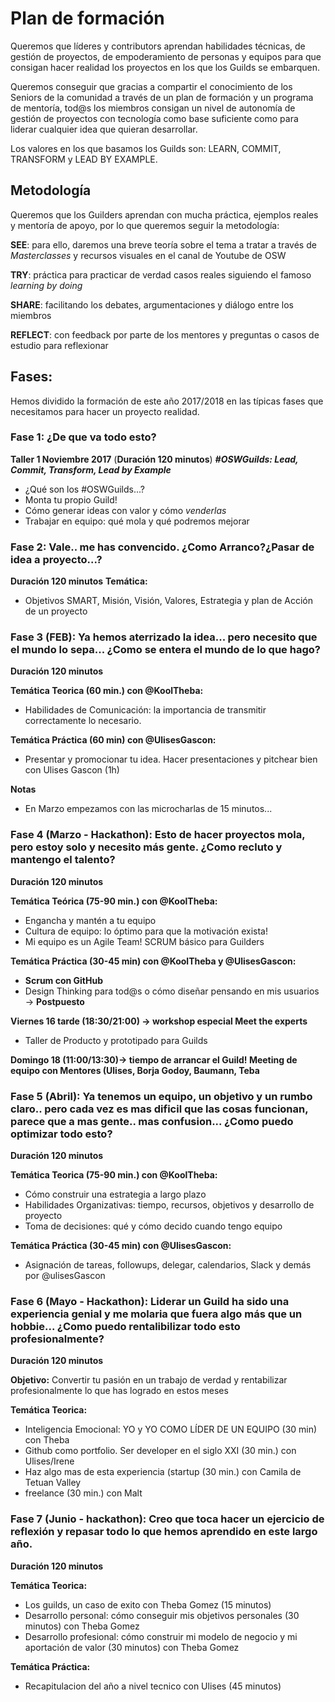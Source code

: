 # Plan de formación 
Queremos que líderes y contributors aprendan habilidades técnicas, de gestión de proyectos, de empoderamiento de personas y equipos para que consigan hacer realidad los proyectos en los que los Guilds se embarquen.

Queremos conseguir que gracias a compartir el conocimiento de los Seniors de la comunidad a través de un plan de formación y un programa de mentoría, tod@s los miembros consigan un nivel de autonomía de gestión de proyectos con tecnología como base suficiente como para liderar cualquier idea que quieran desarrollar. 

Los valores en los que basamos los Guilds son: LEARN, COMMIT, TRANSFORM y LEAD BY EXAMPLE. 

## Metodología 
Queremos que los Guilders aprendan con mucha práctica, ejemplos reales y mentoría de apoyo, por lo que queremos seguir la metodología: 

**SEE**: para ello, daremos una breve teoría sobre el tema a tratar a través de *Masterclasses* y recursos visuales en el canal de Youtube de OSW

**TRY**: práctica para practicar de verdad casos reales siguiendo el famoso *learning by doing* 

**SHARE**: facilitando los debates, argumentaciones y diálogo entre los miembros

**REFLECT**: con feedback por parte de los mentores y preguntas o casos de estudio para reflexionar

## Fases:
Hemos dividido la formación de este año 2017/2018 en las típicas fases que necesitamos para hacer un proyecto realidad.


### Fase 1: ¿De que va todo esto?
**Taller 1 Noviembre 2017** (**Duración 120 minutos**) ***#OSWGuilds: Lead, Commit, Transform, Lead by Example***

- ¿Qué son los #OSWGuilds...?
- Monta tu propio Guild! 
- Cómo generar ideas con valor y cómo *venderlas*
- Trabajar en equipo: qué mola y qué podremos mejorar 

> 

### Fase 2: Vale.. me has convencido. ¿Como Arranco?¿Pasar de idea a proyecto...?
**Duración 120 minutos**
**Temática:**
- Objetivos SMART, Misión, Visión, Valores, Estrategia y plan de Acción de un proyecto


### Fase 3 (FEB): Ya hemos aterrizado la idea... pero necesito que el mundo lo sepa... ¿Como se entera el mundo de lo que hago?
**Duración 120 minutos**

**Temática Teorica (60 min.) con @KoolTheba:**
- Habilidades de Comunicación: la importancia de transmitir correctamente lo necesario.

**Temática Práctica (60 min) con @UlisesGascon:**
- Presentar y promocionar tu idea. Hacer presentaciones y pitchear bien con Ulises Gascon (1h)

**Notas**
- En Marzo empezamos con las microcharlas de 15 minutos...

### Fase 4 (Marzo - Hackathon): Esto de hacer proyectos mola, pero estoy solo y necesito más gente. ¿Como recluto y mantengo el talento?

**Duración 120 minutos**

**Temática Teórica (75-90 min.) con @KoolTheba:**
- Engancha y mantén a tu equipo
- Cultura de equipo: lo óptimo para que la motivación exista!
- Mi equipo es un Agile Team! SCRUM básico para Guilders 

**Temática Práctica (30-45 min) con @KoolTheba y @UlisesGascon:**
- **Scrum con GitHub**
- Design Thinking para tod@s o cómo diseñar pensando en mis usuarios -> **Postpuesto**

**Viernes 16 tarde (18:30/21:00) -> workshop especial Meet the experts**
- Taller de Producto y prototipado para Guilds

**Domingo 18 (11:00/13:30)-> tiempo de arrancar el Guild! Meeting de equipo con Mentores (Ulises, Borja Godoy, Baumann, Teba**

### Fase 5 (Abril): Ya tenemos un equipo, un objetivo y un rumbo claro.. pero cada vez es mas dificil que las cosas funcionan, parece que a mas gente..  mas confusion... ¿Como puedo optimizar todo esto?

**Duración 120 minutos**

**Temática Teorica (75-90 min.) con @KoolTheba:**
- Cómo construir una estrategia a largo plazo
- Habilidades Organizativas: tiempo, recursos, objetivos y desarrollo de proyecto
- Toma de decisiones: qué y cómo decido cuando tengo equipo

**Temática Práctica (30-45 min) con @UlisesGascon:**
- Asignación de tareas, followups, delegar, calendarios, Slack y demás por @ulisesGascon 

### Fase 6 (Mayo - Hackathon): Liderar un Guild ha sido una experiencia genial y me molaria que fuera algo más que un hobbie... ¿Como puedo rentalibilizar todo esto profesionalmente?

**Duración 120 minutos**

**Objetivo:** Convertir tu pasión en un trabajo de verdad y rentabilizar profesionalmente lo que has logrado en estos meses

**Temática Teorica:**
- Inteligencia Emocional: YO y YO COMO LÍDER DE UN EQUIPO (30 min) con Theba
- Github como portfolio. Ser developer en el siglo XXI (30 min.) con Ulises/Irene
- Haz algo mas de esta experiencia (startup (30 min.) con Camila de Tetuan Valley
- freelance (30 min.) con Malt

### Fase 7 (Junio - hackathon): Creo que toca hacer un ejercicio de reflexión y repasar todo lo que hemos aprendido en este largo año.

**Duración 120 minutos**

**Temática Teorica:**
- Los guilds, un caso de exito con Theba Gomez (15 minutos)
- Desarrollo personal: cómo conseguir mis objetivos personales (30 minutos) con Theba Gomez
- Desarrollo profesional: cómo construir mi modelo de negocio y mi aportación de valor (30 minutos) con Theba Gomez

**Temática Práctica:**
- Recapitulacion del año a nivel tecnico con Ulises (45 minutos)


